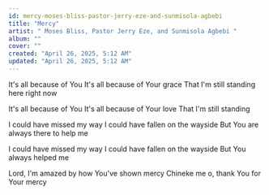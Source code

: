 ```yaml
---
id: mercy-moses-bliss-pastor-jerry-eze-and-sunmisola-agbebi
title: "Mercy"
artist: " Moses Bliss, Pastor Jerry Eze, and Sunmisola Agbebi "
album: ""
cover: ""
created: "April 26, 2025, 5:12 AM"
updated: "April 26, 2025, 5:12 AM"
---
```


It's all because of You
It's all because of Your grace
That I'm still standing here right now

It's all because of You
It's all because of Your love
That I'm still standing

I could have missed my way
I could have fallen on the wayside
But You are always there to help me

I could have missed my way
I could have fallen on the wayside
But You always helped me

Lord, I'm amazed by how You've shown mercy
Chineke me o, thank You for Your mercy

